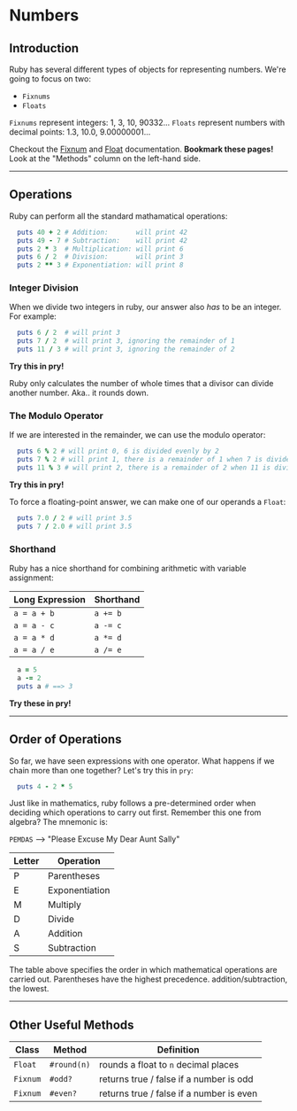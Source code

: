 # Numbers

## Introduction

Ruby has several different types of objects for representing numbers. We're going to focus on two:
  * `Fixnums`
  * `Floats`

`Fixnums` represent integers: 1, 3, 10, 90332... `Floats` represent numbers with decimal points: 1.3, 10.0, 9.00000001...

Checkout the [Fixnum][fixnum-docs] and [Float][float-docs] documentation. **Bookmark these pages!** Look at the "Methods" column on the left-hand side.

[fixnum-docs]: https://ruby-doc.org/core-2.2.0/Fixnum.html
[float-docs]: https://ruby-doc.org/core-2.2.0/Float.html

---

## Operations

Ruby can perform all the standard mathamatical operations:

  ```ruby
    puts 40 + 2 # Addition:       will print 42
    puts 49 - 7 # Subtraction:    will print 42
    puts 2 * 3  # Multiplication: will print 6
    puts 6 / 2  # Division:       will print 3
    puts 2 ** 3 # Exponentiation: will print 8
  ```

### Integer Division

When we divide two integers in ruby, our answer also *has* to be an integer. For example:

  ```ruby
    puts 6 / 2  # will print 3
    puts 7 / 2  # will print 3, ignoring the remainder of 1
    puts 11 / 3 # will print 3, ignoring the remainder of 2
  ```

**Try this in pry!**

Ruby only calculates the number of whole times that a divisor can divide another number. Aka.. it rounds down.

### The Modulo Operator

If we are interested in the remainder, we can use the modulo operator:

  ```ruby
    puts 6 % 2 # will print 0, 6 is divided evenly by 2
    puts 7 % 2 # will print 1, there is a remainder of 1 when 7 is divided by 2
    puts 11 % 3 # will print 2, there is a remainder of 2 when 11 is divided by 3
  ```

**Try this in pry!**

To force a floating-point answer, we can make one of our operands a `Float`:

  ```ruby
    puts 7.0 / 2 # will print 3.5
    puts 7 / 2.0 # will print 3.5
  ```

### Shorthand

Ruby has a nice shorthand for combining arithmetic with variable assignment:

Long Expression | Shorthand
----------------|-----------
`a = a + b`     | `a += b`
`a = a - c`     | `a -= c`
`a = a * d`     | `a *= d`
`a = a / e`     | `a /= e`

  ```ruby
    a = 5
    a -= 2
    puts a # ==> 3
  ```

**Try these in pry!**

---

## Order of Operations

So far, we have seen expressions with one operator. What happens if we chain more than one together? Let's try this in `pry`:

  ```ruby
    puts 4 - 2 * 5
  ```

Just like in mathematics, ruby follows a pre-determined order when deciding which operations to carry out first. Remember this one from algebra? The mnemonic is:

`PEMDAS` --> "Please Excuse My Dear Aunt Sally"

Letter | Operation
-------|-----------
P      | Parentheses
E      | Exponentiation
M      | Multiply
D      | Divide
A      | Addition
S      | Subtraction

The table above specifies the order in which mathematical operations are carried out. Parentheses have the highest precedence. addition/subtraction, the lowest.

---

## Other Useful Methods

Class    | Method      | Definition
---------|-------------|-----------
`Float`  | `#round(n)` | rounds a float to `n` decimal places
`Fixnum` | `#odd?`     | returns true / false if a number is odd
`Fixnum` | `#even?`    | returns true / false if a number is even
